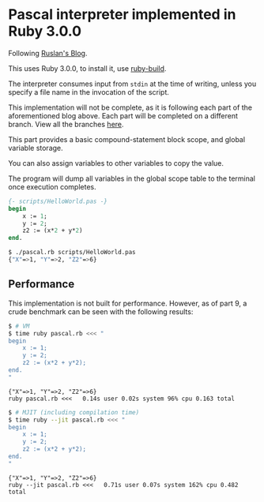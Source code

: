 # Pascal interpreter implemented in Ruby 3.0.0

Following [Ruslan's Blog](https://ruslanspivak.com/lsbasi-part9/).

This uses Ruby 3.0.0, to install it, use [ruby-build](https://github.com/rbenv/ruby-build).

The interpreter consumes input from `stdin` at the time of writing,
unless you specify a file name in the invocation of the script.

This implementation will not be complete, as it is following each part of the
aforementioned blog above. Each part will be completed on a different
branch. View all the branches [here](https://github.com/ascopes/lbasi/tree/trunk).

This part provides a basic compound-statement block scope, and global variable storage.

You can also assign variables to other variables to copy the value.

The program will dump all variables in the global scope table to the terminal once execution
completes.

```pas
{- scripts/HelloWorld.pas -}
begin
    x := 1;
    y := 2;
    z2 := (x*2 + y*2)
end.
```

```bash
$ ./pascal.rb scripts/HelloWorld.pas
{"X"=>1, "Y"=>2, "Z2"=>6}
```

## Performance

This implementation is not built for performance. However, as of part 9, a crude benchmark
can be seen with the following results:

```bash
$ # VM
$ time ruby pascal.rb <<< "
begin
    x := 1;
    y := 2;
    z2 := (x*2 + y*2);
end.
"
```
```
{"X"=>1, "Y"=>2, "Z2"=>6}
ruby pascal.rb <<<   0.14s user 0.02s system 96% cpu 0.163 total
```

```bash
$ # MJIT (including compilation time)
$ time ruby --jit pascal.rb <<< "
begin
    x := 1;
    y := 2;
    z2 := (x*2 + y*2);
end.
"
```
```
{"X"=>1, "Y"=>2, "Z2"=>6}
ruby --jit pascal.rb <<<   0.71s user 0.07s system 162% cpu 0.482 total
```
